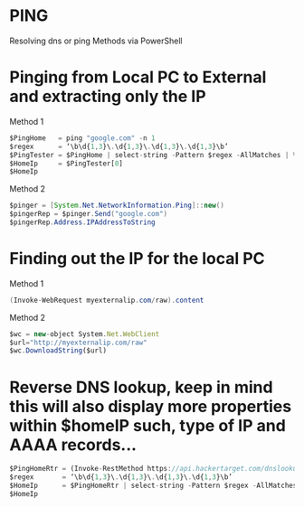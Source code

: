 # PING
Resolving dns or ping Methods via PowerShell

# Pinging from Local PC to External and extracting only the IP
Method 1
``` Javascript
$PingHome   = ping "google.com" -n 1 
$regex      = ‘\b\d{1,3}\.\d{1,3}\.\d{1,3}\.\d{1,3}\b’
$PingTester = $PingHome | select-string -Pattern $regex -AllMatches | % { $_.Matches } | % { $_.Value }
$HomeIp     = $PingTester[0]
$HomeIp 
```

Method 2
``` Java
$pinger = [System.Net.NetworkInformation.Ping]::new()
$pingerRep = $pinger.Send("google.com") 
$pingerRep.Address.IPAddressToString
```

# Finding out the IP for the local PC
Method 1
``` Java
(Invoke-WebRequest myexternalip.com/raw).content 
```
Method 2
``` Javascript
$wc = new-object System.Net.WebClient
$url="http://myexternalip.com/raw"
$wc.DownloadString($url)
```
# Reverse DNS lookup, keep in mind this will also display more properties within $homeIP such, type of IP and AAAA records...
```Javascript
$PingHomeRtr = (Invoke-RestMethod https://api.hackertarget.com/dnslookup/?q=google.com)
$regex       = ‘\b\d{1,3}\.\d{1,3}\.\d{1,3}\.\d{1,3}\b’
$HomeIp      = $PingHomeRtr | select-string -Pattern $regex -AllMatches | % { $_.Matches } | % { $_.Value }
$HomeIp   
```



